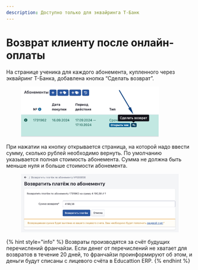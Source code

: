 ```yaml
---
description: Доступно только для эквайринга Т-Банк
---
```


# Возврат клиенту после онлайн-оплаты

На странице ученика для каждого абонемента, купленного через эквайринг Т-Банка, добавлена кнопка “Сделать возврат”.&#x20;

<figure><img src="../.gitbook/assets/image (1).png" alt="" width="370"><figcaption></figcaption></figure>

При нажатии на кнопку открывается страница, на которой надо ввести сумму, сколько рублей необходимо вернуть. По умолчанию указывается полная стоимость абонемента. Сумма не должна быть меньше нуля и больше стоимости абонемента.

<figure><img src="../.gitbook/assets/image (1) (1).png" alt="" width="563"><figcaption></figcaption></figure>

{% hint style="info" %}
Возвраты производятся за счёт будущих перечислений франчайзи. Если денег от перечислений не хватает для возвратов в течение 20 дней, то франчайзи проинформируют об этом, и деньги будут списаны с лицевого счёта в Educattion ERP.
{% endhint %}

